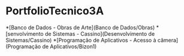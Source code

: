# PortfolioTecnico3A
*[Banco de Dados - Obras de Arte](Banco de Dados/Obras) 
*[senvolvimento de Sistemas - Cassino](Desenvolvimento de Sistemas/Cassino) 
*[Programação de Aplicativos - Acesso à câmera](Programação de Aplicativos/Bizon1)
